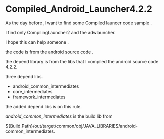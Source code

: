 Compiled_Android_Launcher4.2.2
==============================

As the day before ,I want to find some Compiled launcer code sample . 

I find only CompilingLauncher2 and the adwlauncher.

I hope this can help someone .

the code is from the android source code .

the depend library is from the libs that I compiled the android source code 4.2.2.

three depend libs.

- android_common_intermediates
- core_intermediates
- framework_intermediates 

the added depend libs is on this rule.

*android_common_intermediates* is the build lib from 

${Build.Path}/out/target/common/obj/JAVA_LIBRARIES/android-common_intermediates.